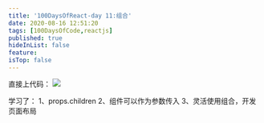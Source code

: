 ```yaml
---
title: '100DaysOfReact-day 11:组合'
date: 2020-08-16 12:51:20
tags: [100DaysOfCode,reactjs]
published: true
hideInList: false
feature: 
isTop: false
---
```

直接上代码：
![](https://blog.iiba.fun/post-images/1603169544196.png)

学习了：
1、props.children
2、组件可以作为参数传入
3、灵活使用组合，开发页面布局